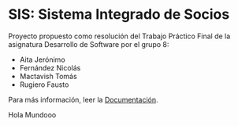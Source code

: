 # SIS: Sistema Integrado de Socios

Proyecto propuesto como resolución del Trabajo Práctico Final de la asignatura Desarrollo de Software por el grupo 8:

- Aita Jerónimo
- Fernández Nicolás
- Mactavish Tomás
- Rugiero Fausto

Para más información, leer la [Documentación](documentacion/documentacion.pdf).

Hola Mundooo
